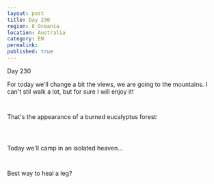 ```yaml
---
layout: post
title: Day 230
region: 8_Oceania
location: Australia
category: EN
permalink:
published: true
---
```


Day 230

For today we'll change a bit the views, we are going to the mountains. I can't stil walk a lot, but for sure I will enjoy it!

<p><a
href="https://lh3.googleusercontent.com/SyjtepjL-AbnsIXEW4hMTTMxk7nrDLcIuO6dLfzz34u44PpSFhDmbnEVVuxVMNROdBVKRrRXOmoiTmjLvgpD88EUzljyFkIrArCpkuEkqpLrYukQOvWZnr4Z-vgAnvoVk97ANBLzqPoILgU_iOEZ0cE8fNu6vH06BvQWskaldSfNptHqZpOVgxXIigbwDcXZ55LiJdwv-8S7T96UtlZUVPaHAAXBXHgDEeCulbtHHWi1mG1bxQYwGNrEfBUfY3hyVtp56uKuug9kajWFFqboQbcBVb9iYHhztshRq711Ru3AkfV-0-4wgR_ecn-ZuHbiPJ7hvYhXHIPUUfqWL8AsBsteS-WSbVfD4GvclhIKSLrq-1n0Pf3DpzT7lGzSwIjFeYR8dlqAc6kyi1GMAoAx5_A0uxTlr-LK1S7UhUeLdrLXEflbanQi2yCXtVkneihh3WZVZy-s4IqW7BFSE8aYyXJ6dyHbOwUn3ZiU4QbRSNBlZ8Fluq81xFJfYBfHXkEtzgQYGH-3BXLT77zpBI93r5dDeZSQrZKBSLXHU2Zc6MyOFwYBScOyqPs01eZPtKAVZP0GMSi095TqoDVhkoxI92nSZjiiAL3XvDAUxhVONylqKeOuh9Y7_NH_T_iQ8cQ4qqkNCDNa-nTcxxRGIZZaw7xvu4wio8_NjlTuznJ8mLIYR6o3IBBqYPMEHrOpbtQFghTXN0m9nGI_M3xMqsa8Db5D=w807-h605-no"><img 
src="https://lh3.googleusercontent.com/SyjtepjL-AbnsIXEW4hMTTMxk7nrDLcIuO6dLfzz34u44PpSFhDmbnEVVuxVMNROdBVKRrRXOmoiTmjLvgpD88EUzljyFkIrArCpkuEkqpLrYukQOvWZnr4Z-vgAnvoVk97ANBLzqPoILgU_iOEZ0cE8fNu6vH06BvQWskaldSfNptHqZpOVgxXIigbwDcXZ55LiJdwv-8S7T96UtlZUVPaHAAXBXHgDEeCulbtHHWi1mG1bxQYwGNrEfBUfY3hyVtp56uKuug9kajWFFqboQbcBVb9iYHhztshRq711Ru3AkfV-0-4wgR_ecn-ZuHbiPJ7hvYhXHIPUUfqWL8AsBsteS-WSbVfD4GvclhIKSLrq-1n0Pf3DpzT7lGzSwIjFeYR8dlqAc6kyi1GMAoAx5_A0uxTlr-LK1S7UhUeLdrLXEflbanQi2yCXtVkneihh3WZVZy-s4IqW7BFSE8aYyXJ6dyHbOwUn3ZiU4QbRSNBlZ8Fluq81xFJfYBfHXkEtzgQYGH-3BXLT77zpBI93r5dDeZSQrZKBSLXHU2Zc6MyOFwYBScOyqPs01eZPtKAVZP0GMSi095TqoDVhkoxI92nSZjiiAL3XvDAUxhVONylqKeOuh9Y7_NH_T_iQ8cQ4qqkNCDNa-nTcxxRGIZZaw7xvu4wio8_NjlTuznJ8mLIYR6o3IBBqYPMEHrOpbtQFghTXN0m9nGI_M3xMqsa8Db5D=w807-h605-no" class="oversize" alt=""></a></p>

<p><a
href="https://lh3.googleusercontent.com/DoI1Ya5Ah88SpXN-R1fM5HxOrHuWO8kBkVsS9U6C6uwx96y8moK-96CxdAGOaNdDRhw7ZC9e0BNyV0hpvgGYZ4sHznJ2hGJ8st7ob4STkY2uhO9Vu78Zv4GVtjfw4RLCEBgwvdYski3Ey8R1CaoPZYwTXFw-UFJ1tH2ZGjGd_c3lsSpRSifPeTPsTK3IS9qiCgTShYzxWk6aDozBdSP0rbbvQqslXe1wTT_-YGvjYgarUbJaECCwkmu9rQCNEmBBYUbyTyfInPhWEryCewVvyJf8ZVEuS4pNY-7OG3C5YDlTU-EGr7Is0r0vjwZYD9e6ALX3xgRNrqVUfBakM7BtjtLPdIb-8gQFdMIK54mDOMq4QcNwC934HvSIn8QJkXw7CpOwtpzVQy-IVddPwEyxT-3-YJne0p1PJZ6wQu_-t124wvLyzNYiZRLelwRVCOJ3Hj07OzhtQfQSmmj1FUvlDuf6125sp9moTzyhEISczFdIC5Xsb6Vf67y0P7jKj2c3cSVZJjPug8bdSAX5y9YBU1S7NOkIkU03YOhtXxv5gIh5nVt_FXUmv6HZBMgYVT_BxofU_HAz2RusAH7GeQ8b0IeFDpol-CJChLrzf3KCnbCKuYGqnPB-D1JMfrPOCAzbU_kzyBG69kzA7MczRAT0XkCfIhoNZhNPGSeA6qZ7ppja_ggnHUF1_XdXWV2nPS1rACAHRCyJvyVC_xdcUThNsZE7=w807-h605-no"><img 
src="https://lh3.googleusercontent.com/DoI1Ya5Ah88SpXN-R1fM5HxOrHuWO8kBkVsS9U6C6uwx96y8moK-96CxdAGOaNdDRhw7ZC9e0BNyV0hpvgGYZ4sHznJ2hGJ8st7ob4STkY2uhO9Vu78Zv4GVtjfw4RLCEBgwvdYski3Ey8R1CaoPZYwTXFw-UFJ1tH2ZGjGd_c3lsSpRSifPeTPsTK3IS9qiCgTShYzxWk6aDozBdSP0rbbvQqslXe1wTT_-YGvjYgarUbJaECCwkmu9rQCNEmBBYUbyTyfInPhWEryCewVvyJf8ZVEuS4pNY-7OG3C5YDlTU-EGr7Is0r0vjwZYD9e6ALX3xgRNrqVUfBakM7BtjtLPdIb-8gQFdMIK54mDOMq4QcNwC934HvSIn8QJkXw7CpOwtpzVQy-IVddPwEyxT-3-YJne0p1PJZ6wQu_-t124wvLyzNYiZRLelwRVCOJ3Hj07OzhtQfQSmmj1FUvlDuf6125sp9moTzyhEISczFdIC5Xsb6Vf67y0P7jKj2c3cSVZJjPug8bdSAX5y9YBU1S7NOkIkU03YOhtXxv5gIh5nVt_FXUmv6HZBMgYVT_BxofU_HAz2RusAH7GeQ8b0IeFDpol-CJChLrzf3KCnbCKuYGqnPB-D1JMfrPOCAzbU_kzyBG69kzA7MczRAT0XkCfIhoNZhNPGSeA6qZ7ppja_ggnHUF1_XdXWV2nPS1rACAHRCyJvyVC_xdcUThNsZE7=w807-h605-no" class="oversize" alt=""></a></p>

That's the appearance of a burned eucalyptus forest:

<p><a
href="https://lh3.googleusercontent.com/pKVmHEblfnHlRsC4Gt2KP4lfrRftVf0uvbfvyDknMmZqUShrUV06wuqmez2nNp4qJjJzyDzi-HajPzcoaKplZZQrPdbMz2gUJipnVUXqpzRXb8CnGGcOL67UQ0X_95-1t3sgC4tS0K_XRZEpQhhUP0i45MVZ62lqsxMIGkz4K30ZyPVT4mQaAs4W1SKiRgpGQzh1m7gLNWEQpKiYB88k_EURWqTOX6TZr9AKtrE_7RLe4avdeRQsM1ZqfCGPis4BhN5LrWGHZzfJ1aP_RszN38MiqyiQh9n5_oWGVWhWE-yYLNxU-Pl0n-c6maBhEsNnqqzJjUSg-5GuAXzg0lztyuVw9TZQeR8KLtO6CNuM-zeOd1y8CtKWg-g27rj-qE7NrltmIBJPrUouPKzZvWeXd_kC3fRIMOjCnLoInNNuc4GQV0KDXeqASTE2U4P53-b1ccn2921jvPEVgMvGSo9EEXgkmz8xySBQPB6BFGK3cq68VwUWCXzheWqlgiG9CuDjnsfh3KmM0yamTUQGB5d3JYTOTzQM45PJ17dUG2EHhgfscbwn84RFvzut78AxSV1udl5s_AkExRKz8JPrE5S1ohmsd1X_4h1xih7ZGG8313vHKQDStVJwBI-MH8BU7kMD6EBD76vlyrZP3lOaOI4G3_ArXJGE9GZWM3R8HtmrcbxFUwSWfMVumD3iIKo9rIXskSxgfa5CQwdS1BSZ_hS0Sn70=w807-h605-no"><img 
src="https://lh3.googleusercontent.com/pKVmHEblfnHlRsC4Gt2KP4lfrRftVf0uvbfvyDknMmZqUShrUV06wuqmez2nNp4qJjJzyDzi-HajPzcoaKplZZQrPdbMz2gUJipnVUXqpzRXb8CnGGcOL67UQ0X_95-1t3sgC4tS0K_XRZEpQhhUP0i45MVZ62lqsxMIGkz4K30ZyPVT4mQaAs4W1SKiRgpGQzh1m7gLNWEQpKiYB88k_EURWqTOX6TZr9AKtrE_7RLe4avdeRQsM1ZqfCGPis4BhN5LrWGHZzfJ1aP_RszN38MiqyiQh9n5_oWGVWhWE-yYLNxU-Pl0n-c6maBhEsNnqqzJjUSg-5GuAXzg0lztyuVw9TZQeR8KLtO6CNuM-zeOd1y8CtKWg-g27rj-qE7NrltmIBJPrUouPKzZvWeXd_kC3fRIMOjCnLoInNNuc4GQV0KDXeqASTE2U4P53-b1ccn2921jvPEVgMvGSo9EEXgkmz8xySBQPB6BFGK3cq68VwUWCXzheWqlgiG9CuDjnsfh3KmM0yamTUQGB5d3JYTOTzQM45PJ17dUG2EHhgfscbwn84RFvzut78AxSV1udl5s_AkExRKz8JPrE5S1ohmsd1X_4h1xih7ZGG8313vHKQDStVJwBI-MH8BU7kMD6EBD76vlyrZP3lOaOI4G3_ArXJGE9GZWM3R8HtmrcbxFUwSWfMVumD3iIKo9rIXskSxgfa5CQwdS1BSZ_hS0Sn70=w807-h605-no" class="oversize" alt=""></a></p>

<p><a
href="https://lh3.googleusercontent.com/QuVm6hGdhvMOcshZIgIwiCx0pTdF2xKC-Avd7Jox-zxdsK6kAyCCjg2UxX9L9fG9L65l_VHlMEGhHNMDA2ZVXPMy4-ZKh6AdR8ncY840-H4aKmTZXrxqGMjm67Io39nLuYgnNufMlj9W4VOuWr77oqD41HwuILcIOGU1G9EGBBBgMv2nS9YBFrzuaMj9AYGTKsb4gei0g13v74jn28RJTEsqX6N3lSaLUSIiGuV0VCGv92MNZ8TMhIj5J9pxfzKksffR0Fro5alQbB38djCqiGOYpkLBuE6ruuBQ8V7mMXpAUslg7wM7Lg1WYXmcnCjjo0nxLQ26Y4JrpNYsavv5CXhZJHzqiGt8YBxU9aTL80umU8KGkXYpUuz_Zqse95fTVPDZSDeY5y-c3m4ONvkcuB7F0UTl9HCEe6ppLBHU0EkiVs-kxXDRQapxHzasM30EBW83QltkP0mHPJPqIG00nDXm6T4RIib_HO86SJd6fFw6R-a_IZtyGMSYcqSF6dVz-pXo9MjwS-H9x4TgRrLDcedqAG02plZ57Nt5yiK5euV79m9tE0Y6fUr5NsyGWRKF6QivOYErfEDYZzEVeJmV5g7mBkW5Dre5sOHPGRCrS3I1zqTPufwQz5GgnaJcAShhv7BQFSELIlX9mRYTNepdeQ1jYapJL5RrnQQCU0uMa0A_tzhjhmiL-_PYG-FnMX1O07Sjd9JDHgnQOiOJOXTsBaWZ=w645-h484-no"><img 
src="https://lh3.googleusercontent.com/QuVm6hGdhvMOcshZIgIwiCx0pTdF2xKC-Avd7Jox-zxdsK6kAyCCjg2UxX9L9fG9L65l_VHlMEGhHNMDA2ZVXPMy4-ZKh6AdR8ncY840-H4aKmTZXrxqGMjm67Io39nLuYgnNufMlj9W4VOuWr77oqD41HwuILcIOGU1G9EGBBBgMv2nS9YBFrzuaMj9AYGTKsb4gei0g13v74jn28RJTEsqX6N3lSaLUSIiGuV0VCGv92MNZ8TMhIj5J9pxfzKksffR0Fro5alQbB38djCqiGOYpkLBuE6ruuBQ8V7mMXpAUslg7wM7Lg1WYXmcnCjjo0nxLQ26Y4JrpNYsavv5CXhZJHzqiGt8YBxU9aTL80umU8KGkXYpUuz_Zqse95fTVPDZSDeY5y-c3m4ONvkcuB7F0UTl9HCEe6ppLBHU0EkiVs-kxXDRQapxHzasM30EBW83QltkP0mHPJPqIG00nDXm6T4RIib_HO86SJd6fFw6R-a_IZtyGMSYcqSF6dVz-pXo9MjwS-H9x4TgRrLDcedqAG02plZ57Nt5yiK5euV79m9tE0Y6fUr5NsyGWRKF6QivOYErfEDYZzEVeJmV5g7mBkW5Dre5sOHPGRCrS3I1zqTPufwQz5GgnaJcAShhv7BQFSELIlX9mRYTNepdeQ1jYapJL5RrnQQCU0uMa0A_tzhjhmiL-_PYG-FnMX1O07Sjd9JDHgnQOiOJOXTsBaWZ=w645-h484-no" class="oversize" alt=""></a></p>

<p><a
href="https://lh3.googleusercontent.com/KtZjye_izcE5jINoXcOfd4xdMn-srlr2t-NHdUktkYPOcNgD4nCZCQE5r_3MHtDKKzgIjvKCYwpLe5t-8cNi6NEwOmdYhddxhWpyLF_uPsqtEPOi7BtfA8qrfRx_BQ41AvLACT72a-oeTotLKSCArUynf4L_VR3lAbauXNrWgvVsRp66KnorNi0SIcwuQ_j_pPctKnmYT00RuzziMzQtRLRvq5o4rkZ-PJPkcSfCu6yldY-8vB8cjeYgnzDELm1upS6m9YU9hGobx2VwUhf5DoaxqkJ4uXtlhIpq8axVhNVr6Z6thnjq1MiZvwhNl49waLHdqaaCFFYnBaSbJrK7pzcQv7bPdiuFHdVRBQVCNV8f9znsV3jPVPfzRsWnTLl2LZP1OpIwyMP7WaxzG60V-l8pSNYXQ0vnP8hnWK64TOGiK6ta2NkUOlarqa2kZ-DdsKYktuWY9CUO8HyJhF7V2v6aGCgk1n_pNtBiImv3dv4aDVor__cM0A2xTD05iH6-jwZsZPjGDEBqXPA82Bj5m6NdM4bsB7bL0ZRlLiN5OGfkigPyEtTdmv9dLnjqnVNkJonK91oIVR1STdMqlMkvZi56eEwKAdTdupAhzoywJsob123TumLGypAZIe09YNtZ8eEwkvG1MFsJ-DiXakJnKDWOx8ZKG035MvP5wzBCljVpMQMFMVkDaM_XQqksZ484pEsR_7Ie1qv4IfOQEoyJkJI-=w807-h605-no"><img 
src="https://lh3.googleusercontent.com/KtZjye_izcE5jINoXcOfd4xdMn-srlr2t-NHdUktkYPOcNgD4nCZCQE5r_3MHtDKKzgIjvKCYwpLe5t-8cNi6NEwOmdYhddxhWpyLF_uPsqtEPOi7BtfA8qrfRx_BQ41AvLACT72a-oeTotLKSCArUynf4L_VR3lAbauXNrWgvVsRp66KnorNi0SIcwuQ_j_pPctKnmYT00RuzziMzQtRLRvq5o4rkZ-PJPkcSfCu6yldY-8vB8cjeYgnzDELm1upS6m9YU9hGobx2VwUhf5DoaxqkJ4uXtlhIpq8axVhNVr6Z6thnjq1MiZvwhNl49waLHdqaaCFFYnBaSbJrK7pzcQv7bPdiuFHdVRBQVCNV8f9znsV3jPVPfzRsWnTLl2LZP1OpIwyMP7WaxzG60V-l8pSNYXQ0vnP8hnWK64TOGiK6ta2NkUOlarqa2kZ-DdsKYktuWY9CUO8HyJhF7V2v6aGCgk1n_pNtBiImv3dv4aDVor__cM0A2xTD05iH6-jwZsZPjGDEBqXPA82Bj5m6NdM4bsB7bL0ZRlLiN5OGfkigPyEtTdmv9dLnjqnVNkJonK91oIVR1STdMqlMkvZi56eEwKAdTdupAhzoywJsob123TumLGypAZIe09YNtZ8eEwkvG1MFsJ-DiXakJnKDWOx8ZKG035MvP5wzBCljVpMQMFMVkDaM_XQqksZ484pEsR_7Ie1qv4IfOQEoyJkJI-=w807-h605-no" class="oversize" alt=""></a></p>

Today we'll camp in an isolated heaven...

<p><a
href="https://lh3.googleusercontent.com/JvecUH1bbg_4M6rdQ71gLugRoJnJBOBhhWUFmE6nqyvKjrkudUb5e2hgwearr5FA74d8bkQWpfTy9rERrc1YyzZDTuF2LTuZ9gkWR7xCE7n_dyei4Zc_Vcecia1paS1EhVtX4NgNWSZ5WW_i0N_h-rtHtsMJwri-kgxLOErh7v4CaE2_k9DJ5QMLFnZ7E3w0SLXtU_Q8DYd8fL6BbTB4LpQjAUm9vxxQM7PBLjZnKlQvGYVrxLZrdvdWbJLaHLNEZWoHQF3BdpPPcLibW3yrslzd1GG7UJOOElsUnk6-UjYjxQ-6tRWIJKiwEw-AedDxBl-lVhiDqC478LgHLhydx3-p_Gyr8O6U8vYt8wCiGRxgw0bBl9UqIi4fvMP7wek-0mRA-Q9Wm-IavrDmQc5c65e_JCh3PKlNd6ZvSj5A5CTKrK_nSU9ywpVZ0nc0xqAw0FibwitpXLV972yNrBwyKwyzrpJdyB9MZr3VhwAkUCMe4u8an656sJN-_S06y8Kjz9FRv90BLDFeqe0M9u1pR3oEn-7tAipupbjKmE0ryLo89eVqwTKEKcTodfOpR0eOa8AJ8ANSQCN3AoiesuQSY3OLEus5xaE_11juYgY2VSa9XqVem98Zl6Zgbm9UZJE7Lg0l08pwwN_kP71xJFTVZc2nosl80zE88py_faIM06NWWPHGYuKeJgKrJDHunXX74sWEjL0gNPHUQzOtT-3FTa39=w807-h605-no"><img 
src="https://lh3.googleusercontent.com/JvecUH1bbg_4M6rdQ71gLugRoJnJBOBhhWUFmE6nqyvKjrkudUb5e2hgwearr5FA74d8bkQWpfTy9rERrc1YyzZDTuF2LTuZ9gkWR7xCE7n_dyei4Zc_Vcecia1paS1EhVtX4NgNWSZ5WW_i0N_h-rtHtsMJwri-kgxLOErh7v4CaE2_k9DJ5QMLFnZ7E3w0SLXtU_Q8DYd8fL6BbTB4LpQjAUm9vxxQM7PBLjZnKlQvGYVrxLZrdvdWbJLaHLNEZWoHQF3BdpPPcLibW3yrslzd1GG7UJOOElsUnk6-UjYjxQ-6tRWIJKiwEw-AedDxBl-lVhiDqC478LgHLhydx3-p_Gyr8O6U8vYt8wCiGRxgw0bBl9UqIi4fvMP7wek-0mRA-Q9Wm-IavrDmQc5c65e_JCh3PKlNd6ZvSj5A5CTKrK_nSU9ywpVZ0nc0xqAw0FibwitpXLV972yNrBwyKwyzrpJdyB9MZr3VhwAkUCMe4u8an656sJN-_S06y8Kjz9FRv90BLDFeqe0M9u1pR3oEn-7tAipupbjKmE0ryLo89eVqwTKEKcTodfOpR0eOa8AJ8ANSQCN3AoiesuQSY3OLEus5xaE_11juYgY2VSa9XqVem98Zl6Zgbm9UZJE7Lg0l08pwwN_kP71xJFTVZc2nosl80zE88py_faIM06NWWPHGYuKeJgKrJDHunXX74sWEjL0gNPHUQzOtT-3FTa39=w807-h605-no" class="oversize" alt=""></a></p>

<p><a
href="https://lh3.googleusercontent.com/KCH8FNauOMnM_gQ_LINc0eQTVatCtTLhz2A_pMy82EmbZmtwCLtQWI30kKrrMYwkoyfG0RnX7AmIxHw_UZh7KAFFsWgqsIDx6DeL6XELgdJWpEECGA96IG7Xt2awKYbdTjWR98Dtk9Y9VPwyeHG6KwaNZ9ehSDUJCaXEfTxZj6BoDHYK4LD_Kk_fmSXwxZYJ5efSkEnuowNFgQHF1O2QF6RlXulHReDm0FqiFNbcRYcxRiDyUIe9qSfUbpK08X39JSlQxL5RdrRRD7rFlYNr_956kuX6CKSQwct3lk1LF3c42j_sUWbtuVrr72N4pW3V86CVL_EJwZ4QACUFfC3mjKBT44lbk_vWHtkij6z13Hz9q6f-2TgAeIFdotyUxznsQ0tJKtBkrDAvSa2vPIS1_-dJyhl5r2pYhGNLjRGDcg-OjO539dSP7cNda2uyk2padj1r2BbnkSpvxzVsxwhwszvjke2MWKPXZGu6PcpOEa-vAtjDKV80D_9JYoGNDOgY9wXipcvDiP0XhCA0M8TqinPWocAMFRbzwtR5qWfFTmqlTpMAKyeQPNgWg-tuuYVfuSXdEqSvUgiPODYDFO6Myhh8P2HepQwdPliFva5QYgoBmiPBT3ynZMba1pcwJN9m01uvQQzpEV9Opw_Z5vZQT9JvNuV-jkwwPLQHUEJYfYQsOqW9dpSkDspP0fQtjp-AbBIWKQzLQAqPiPWU2Tn_9Oeb=w807-h605-no"><img 
src="https://lh3.googleusercontent.com/KCH8FNauOMnM_gQ_LINc0eQTVatCtTLhz2A_pMy82EmbZmtwCLtQWI30kKrrMYwkoyfG0RnX7AmIxHw_UZh7KAFFsWgqsIDx6DeL6XELgdJWpEECGA96IG7Xt2awKYbdTjWR98Dtk9Y9VPwyeHG6KwaNZ9ehSDUJCaXEfTxZj6BoDHYK4LD_Kk_fmSXwxZYJ5efSkEnuowNFgQHF1O2QF6RlXulHReDm0FqiFNbcRYcxRiDyUIe9qSfUbpK08X39JSlQxL5RdrRRD7rFlYNr_956kuX6CKSQwct3lk1LF3c42j_sUWbtuVrr72N4pW3V86CVL_EJwZ4QACUFfC3mjKBT44lbk_vWHtkij6z13Hz9q6f-2TgAeIFdotyUxznsQ0tJKtBkrDAvSa2vPIS1_-dJyhl5r2pYhGNLjRGDcg-OjO539dSP7cNda2uyk2padj1r2BbnkSpvxzVsxwhwszvjke2MWKPXZGu6PcpOEa-vAtjDKV80D_9JYoGNDOgY9wXipcvDiP0XhCA0M8TqinPWocAMFRbzwtR5qWfFTmqlTpMAKyeQPNgWg-tuuYVfuSXdEqSvUgiPODYDFO6Myhh8P2HepQwdPliFva5QYgoBmiPBT3ynZMba1pcwJN9m01uvQQzpEV9Opw_Z5vZQT9JvNuV-jkwwPLQHUEJYfYQsOqW9dpSkDspP0fQtjp-AbBIWKQzLQAqPiPWU2Tn_9Oeb=w807-h605-no" class="oversize" alt=""></a></p>

Best way to heal a leg?

<p><a
href="https://lh3.googleusercontent.com/h6H12080oAPlgDdMrI2ud7xyETvqIxEAmv9SchSFuoZmQ7mx13R8r7nFef71yP9jyJEgLhTEMdaYXBhB9PxjcmaWj_9NUSaC00ZSBpUTvggsE8IaDJ6j1abjDSS_ZGlDLWYGaKcCxtggcIWZLj9dqtvWBus_R06Ua7RgFhnSMv0oWSf4Y1XrY4xwsMheccFEDfwDQh6upOrpQHhaaPON3OprwfqTewGngrDe1QneXcqTQFIMKOvuTz8n9GqWdQkknLZ_vnzBnk--1pTwJw2qrf70Nbh9b3zVqb7wmWgrTDbRGANkf1bu-UXtYBgk4b9vVKptbAjzmKB3X-MT9eqmz4NGaFo6JL8kQNSKBuDuOI-h1LlEGw22ELV7kRd8pCCCodLrBzHOwbU2JbAqbHLBd8EMxkYlTqMkQrFJrBXGEgLAlY1UzU7lnBx6TOwBIDXf34gMP0Vv-zIstcCT0MNAcNvJP5FOTa3sYG18cdbletDZ8At6OeEMqtXRXEXnAUMGe8HIm-1ipynqQMofLr8C0jQlw3nH-KYMp-1OLzZggeUjW3ei7mddMAJs3EdvQjNJhCe7FiXXf7ZnFt_rKoM4qUurDEn413dvJZYNtYB6BTrzNtgC0ISORQ6O26YKzQUfmF6iQLv9ykwZEYXXgmcMPyiZRfLI93MBPa-UK4B4hWjsC5jYZnyxu2qc7pjzalnI03DFYIJOE5SN6nV4L_c3ObYs=w807-h605-no"><img 
src="https://lh3.googleusercontent.com/h6H12080oAPlgDdMrI2ud7xyETvqIxEAmv9SchSFuoZmQ7mx13R8r7nFef71yP9jyJEgLhTEMdaYXBhB9PxjcmaWj_9NUSaC00ZSBpUTvggsE8IaDJ6j1abjDSS_ZGlDLWYGaKcCxtggcIWZLj9dqtvWBus_R06Ua7RgFhnSMv0oWSf4Y1XrY4xwsMheccFEDfwDQh6upOrpQHhaaPON3OprwfqTewGngrDe1QneXcqTQFIMKOvuTz8n9GqWdQkknLZ_vnzBnk--1pTwJw2qrf70Nbh9b3zVqb7wmWgrTDbRGANkf1bu-UXtYBgk4b9vVKptbAjzmKB3X-MT9eqmz4NGaFo6JL8kQNSKBuDuOI-h1LlEGw22ELV7kRd8pCCCodLrBzHOwbU2JbAqbHLBd8EMxkYlTqMkQrFJrBXGEgLAlY1UzU7lnBx6TOwBIDXf34gMP0Vv-zIstcCT0MNAcNvJP5FOTa3sYG18cdbletDZ8At6OeEMqtXRXEXnAUMGe8HIm-1ipynqQMofLr8C0jQlw3nH-KYMp-1OLzZggeUjW3ei7mddMAJs3EdvQjNJhCe7FiXXf7ZnFt_rKoM4qUurDEn413dvJZYNtYB6BTrzNtgC0ISORQ6O26YKzQUfmF6iQLv9ykwZEYXXgmcMPyiZRfLI93MBPa-UK4B4hWjsC5jYZnyxu2qc7pjzalnI03DFYIJOE5SN6nV4L_c3ObYs=w807-h605-no" class="oversize" alt=""></a></p>





